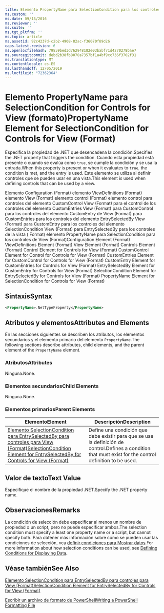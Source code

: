 ```yaml
---
title: Elemento PropertyName para SelectionCondition para los controles de View (Format) | Microsoft Docs
ms.custom: ''
ms.date: 09/13/2016
ms.reviewer: ''
ms.suite: ''
ms.tgt_pltfrm: ''
ms.topic: article
ms.assetid: 92c4237d-c2b2-4908-82ac-f36070f89d26
caps.latest.revision: 6
ms.openlocfilehash: 79859bed3d762948182e03babf71d4270278bae7
ms.sourcegitcommit: debd2b38fb8070a7357bf1a4bf9cc736f3702f31
ms.translationtype: MT
ms.contentlocale: es-ES
ms.lasthandoff: 12/05/2019
ms.locfileid: "72362364"
---
```

# <a name="propertyname-element-for-selectioncondition-for-controls-for-view-format"></a><span data-ttu-id="8cfcc-102">Elemento PropertyName para SelectionCondition for Controls for View (formato)</span><span class="sxs-lookup"><span data-stu-id="8cfcc-102">PropertyName Element for SelectionCondition for Controls for View (Format)</span></span>

<span data-ttu-id="8cfcc-103">Especifica la propiedad de .NET que desencadena la condición.</span><span class="sxs-lookup"><span data-stu-id="8cfcc-103">Specifies the .NET property that triggers the condition.</span></span> <span data-ttu-id="8cfcc-104">Cuando esta propiedad está presente o cuando se evalúa como `true`, se cumple la condición y se usa la entrada.</span><span class="sxs-lookup"><span data-stu-id="8cfcc-104">When this property is present or when it evaluates to `true`, the condition is met, and the entry is used.</span></span> <span data-ttu-id="8cfcc-105">Este elemento se utiliza al definir controles que se pueden usar en una vista.</span><span class="sxs-lookup"><span data-stu-id="8cfcc-105">This element is used when defining controls that can be used by a view.</span></span>

<span data-ttu-id="8cfcc-106">Elemento Configuration (Format) elemento ViewDefinitions (Format) elemento View (Format) elemento control (Format) elemento control para controles del elemento CustomControl View (Format) para el control de los controles del elemento CustomEntries View (Format) para CustomControl para los controles del elemento CustomEntry de View (Format) para CustomEntries para los controles del elemento EntrySelectedBy View (Format) para CustomEntry para los controles del elemento SelectionCondition View (Format) para EntrySelectedBy para los controles de la vista ( Format) elemento PropertyName para SelectionCondition para los controles de View (Format)</span><span class="sxs-lookup"><span data-stu-id="8cfcc-106">Configuration Element (Format) ViewDefinitions Element (Format) View Element (Format) Controls Element (Format) Control Element for Controls for View (Format) CustomControl Element for Control for Controls for View (Format) CustomEntries Element for CustomControl for Controls for View (Format) CustomEntry Element for CustomEntries for Controls for View (Format) EntrySelectedBy Element for CustomEntry for Controls for View (Format) SelectionCondition Element for EntrySelectedBy for Controls for View (Format) PropertyName Element for SelectionCondition for Controls for View (Format)</span></span>

## <a name="syntax"></a><span data-ttu-id="8cfcc-107">Sintaxis</span><span class="sxs-lookup"><span data-stu-id="8cfcc-107">Syntax</span></span>

```xml
<PropertyName>.NetTypeProperty</PropertyName>
```

## <a name="attributes-and-elements"></a><span data-ttu-id="8cfcc-108">Atributos y elementos</span><span class="sxs-lookup"><span data-stu-id="8cfcc-108">Attributes and Elements</span></span>

<span data-ttu-id="8cfcc-109">En las secciones siguientes se describen los atributos, los elementos secundarios y el elemento primario del elemento `PropertyName`.</span><span class="sxs-lookup"><span data-stu-id="8cfcc-109">The following sections describe attributes, child elements, and the parent element of the `PropertyName` element.</span></span>

### <a name="attributes"></a><span data-ttu-id="8cfcc-110">Atributos</span><span class="sxs-lookup"><span data-stu-id="8cfcc-110">Attributes</span></span>

<span data-ttu-id="8cfcc-111">Ninguna.</span><span class="sxs-lookup"><span data-stu-id="8cfcc-111">None.</span></span>

### <a name="child-elements"></a><span data-ttu-id="8cfcc-112">Elementos secundarios</span><span class="sxs-lookup"><span data-stu-id="8cfcc-112">Child Elements</span></span>

<span data-ttu-id="8cfcc-113">Ninguna.</span><span class="sxs-lookup"><span data-stu-id="8cfcc-113">None.</span></span>

### <a name="parent-elements"></a><span data-ttu-id="8cfcc-114">Elementos primarios</span><span class="sxs-lookup"><span data-stu-id="8cfcc-114">Parent Elements</span></span>

|<span data-ttu-id="8cfcc-115">Elemento</span><span class="sxs-lookup"><span data-stu-id="8cfcc-115">Element</span></span>|<span data-ttu-id="8cfcc-116">Descripción</span><span class="sxs-lookup"><span data-stu-id="8cfcc-116">Description</span></span>|
|-------------|-----------------|
|[<span data-ttu-id="8cfcc-117">Elemento SelectionCondition para EntrySelectedBy para controles para View (Format)</span><span class="sxs-lookup"><span data-stu-id="8cfcc-117">SelectionCondition Element for EntrySelectedBy for Controls for View (Format)</span></span>](./selectioncondition-element-for-entryselectedby-for-controls-for-view-format.md)|<span data-ttu-id="8cfcc-118">Define una condición que debe existir para que se use la definición de control.</span><span class="sxs-lookup"><span data-stu-id="8cfcc-118">Defines a condition that must exist for the control definition to be used.</span></span>|

## <a name="text-value"></a><span data-ttu-id="8cfcc-119">Valor de texto</span><span class="sxs-lookup"><span data-stu-id="8cfcc-119">Text Value</span></span>

<span data-ttu-id="8cfcc-120">Especifique el nombre de la propiedad .NET.</span><span class="sxs-lookup"><span data-stu-id="8cfcc-120">Specify the .NET property name.</span></span>

## <a name="remarks"></a><span data-ttu-id="8cfcc-121">Observaciones</span><span class="sxs-lookup"><span data-stu-id="8cfcc-121">Remarks</span></span>

<span data-ttu-id="8cfcc-122">La condición de selección debe especificar al menos un nombre de propiedad o un script, pero no puede especificar ambos.</span><span class="sxs-lookup"><span data-stu-id="8cfcc-122">The selection condition must specify a least one property name or a script, but cannot specify both.</span></span> <span data-ttu-id="8cfcc-123">Para obtener más información sobre cómo se pueden usar las condiciones de selección, vea [definir condiciones para Mostrar datos](./defining-conditions-for-displaying-data.md).</span><span class="sxs-lookup"><span data-stu-id="8cfcc-123">For more information about how selection conditions can be used, see [Defining Conditions for Displaying Data](./defining-conditions-for-displaying-data.md).</span></span>

## <a name="see-also"></a><span data-ttu-id="8cfcc-124">Véase también</span><span class="sxs-lookup"><span data-stu-id="8cfcc-124">See Also</span></span>

[<span data-ttu-id="8cfcc-125">Elemento SelectionCondition para EntrySelectedBy para controles para View (Format)</span><span class="sxs-lookup"><span data-stu-id="8cfcc-125">SelectionCondition Element for EntrySelectedBy for Controls for View (Format)</span></span>](./selectioncondition-element-for-entryselectedby-for-controls-for-view-format.md)

[<span data-ttu-id="8cfcc-126">Escribir un archivo de formato de PowerShell</span><span class="sxs-lookup"><span data-stu-id="8cfcc-126">Writing a PowerShell Formatting File</span></span>](./writing-a-powershell-formatting-file.md)
